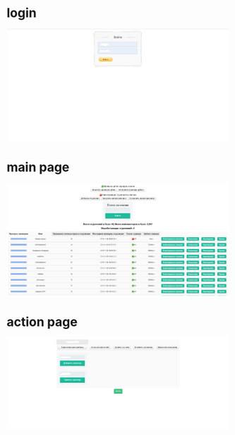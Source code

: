 # login
![alt text](/ScreensProject/3.jpg "Страница логина")


# main page
![alt text](/ScreensProject/1.jpg "Главная страница")

# action page
![alt text](/ScreensProject/2.jpg "Страница действий")

